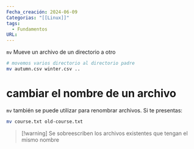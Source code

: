```yaml
---
Fecha_creación: 2024-06-09
Categorias: "[[Linux]]"
tags:
  - Fundamentos
URL:
---
```



`mv` Mueve un archivo de un directorio a otro

```bash 
# movemos varios directorio al directorio padre
mv autumn.csv winter.csv ..

```

# cambiar el nombre de un archivo

`mv` también se puede utilizar para renombrar archivos. Si te presentas:

```bash
mv course.txt old-course.txt
```

> [!warning] Se sobreescriben los archivos existentes que tengan el mismo nombre 


